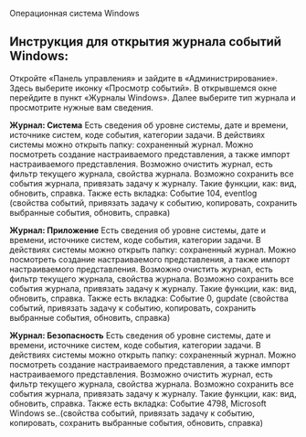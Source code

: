 Операционная система Windows
## Инструкция для открытия журнала событий Windows:
Откройте «Панель управления» и зайдите в «Администрирование». Здесь выберите иконку «Просмотр событий». В открывшемся окне перейдите в пункт «Журналы Windows». Далее выберите тип журнала и просмотрите нужные вам сведения.

**Журнал: Cистема**
Есть сведения об уровне системы, дате и времени, источнике систем, коде события, категории задачи. В действиях системы можно открыть папку: сохраненный журнал. Можно посмотреть создание настраиваемого представления, а также импорт настраиваемого представления. Возможно очистить журнал, есть фильтр текущего журнала, свойства журнала. Возможно сохранить все события журнала, привязать задачу к журналу. Такие функции, как: вид, обновить, справка. Также есть вкладка: Событие 104, eventlog (свойства событий, привязать задачу к событию, копировать, сохранить выбранные события, обновить, справка)

**Журнал: Приложение**
Есть сведения об уровне системы, дате и времени, источнике систем, коде события, категории задачи. В действиях системы можно открыть папку: сохраненный журнал. Можно посмотреть создание настраиваемого представления, а также импорт настраиваемого представления. Возможно очистить журнал, есть фильтр текущего журнала, свойства журнала. Возможно сохранить все события журнала, привязать задачу к журналу. Такие функции, как: вид, обновить, справка. Также есть вкладка: Событие 0, gupdate (свойства событий, привязать задачу к событию, копировать, сохранить выбранные события, обновить, справка)

**Журнал: Безопасность**
Есть сведения об уровне системы, дате и времени, источнике систем, коде события, категории задачи. В действиях системы можно открыть папку: сохраненный журнал. Можно посмотреть создание настраиваемого представления, а также импорт настраиваемого представления. Возможно очистить журнал, есть фильтр текущего журнала, свойства журнала. Возможно сохранить все события журнала, привязать задачу к журналу. Такие функции, как: вид, обновить, справка. Также есть вкладка: Событие 4798, Microsoft Windows se..(свойства событий, привязать задачу к событию, копировать, сохранить выбранные события, обновить, справка)
